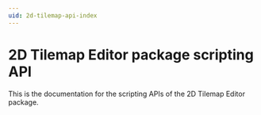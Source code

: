```yaml
---
uid: 2d-tilemap-api-index
---
```


# 2D Tilemap Editor package scripting API

This is the documentation for the scripting APIs of the 2D Tilemap Editor package.

